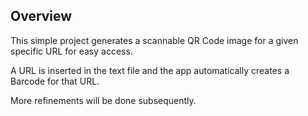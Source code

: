 ## Overview

This simple project generates a scannable QR Code image for a given specific URL for easy access.

A URL is inserted in the text file and the app automatically creates a Barcode for that URL.

More refinements will be done subsequently.
